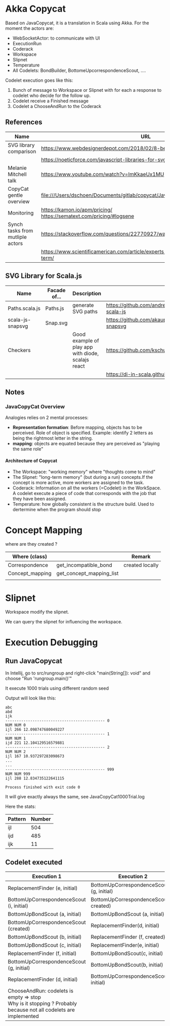 # Akka Copycat

Based on JavaCopycat, it is a translation in Scala using Akka. For the moment the actors are:

- WebSocketActor: to communicate with UI
- ExecutionRun
- Coderack
- Workspace
- Slipnet
- Temperature
- All Codelets: BondBuilder, BottomeUpcorrespondenceScout, ....

Codelet execution goes like this:

1. Bunch of message to Workspace or Slipnet with for each a response to codelet who decide for the follow up.
2. Codelet receive a Finished message
3. Codelet a ChooseAndRun to the Coderack 

## References

| Name                             | URL                                                          |
| -------------------------------- | ------------------------------------------------------------ |
| SVG library comparison           | https://www.webdesignerdepot.com/2018/02/8-best-free-libraries-for-svg/ |
|                                  | https://noeticforce.com/javascript-libraries-for-svg-animation |
| Melanie Mitchell talk            | https://www.youtube.com/watch?v=ImKkaeUx1MU                  |
| CopyCat gentle overview          | [file:///Users/dschoen/Documents/gitlab/copycat/JavaCopyCat/doc/Tutorial/overvw.htm](file:///Users/dschoen/Documents/gitlab/copycat/JavaCopyCat/doc/Tutorial/overvw.htm) |
| Monitoring                       | https://kamon.io/apm/pricing/<br />https://sematext.com/pricing/#logsene |
| Synch tasks from mutliple actors | https://stackoverflow.com/questions/22770927/waiting-for-multiple-results-in-akka |
|                                  | https://www.scientificamerican.com/article/experts-short-term-memory-to-long-term/ |

## SVG Library for Scala.js

| Name             | Facade of... | Description                                        |                                                  |
| ---------------- | ------------ | -------------------------------------------------- | ------------------------------------------------ |
| Paths.scala.js   | Paths.js     | generate SVG paths                                 | https://github.com/andreaferretti/paths-scala-js |
| scala-js-snapsvg | Snap.svg     |                                                    | https://github.com/akauppi/scalajs-snapsvg       |
| Checkers         |              | Good example of play app with diode, scalajs react | https://github.com/kschuetz/checkers             |
|                  |              |                                                    | https://di-in-scala.github.io/                   |

## Notes

### JavaCopyCat Overview

Analogies relies on 2 mental processes:

- **Representation formation**: Before mapping, objects has to be perceived. Role of object is specified. Example: identify 2 letters as being the rightmost letter in the string.
- **mapping**: objects are equated because they are perceived as "playing the same role"

#### Architecture of Copycat

- The Workspace: "working memory" where "thoughts come to mind"
- The Slipnet: "long-term memory" (but during a run) concepts.If the concept is more active, more workers are assigned to the task.
- Coderack: Information on all the workers (=Codelet) in the WorkSpace. A codelet execute a piece of code that corresponds with the job that they have been assigned.
- Temperature: how globally consistent is the structure build. Used to dertermine when the program should stop 

# Concept Mapping

where are they created ?

| Where (class)   |                          | Remark          |
| --------------- | ------------------------ | --------------- |
| Correspondence  | get_incompatible_bond    | created locally |
| Concept_mapping | get_concept_mapping_list |                 |
|                 |                          |                 |

# Slipnet

Workspace modify the slipnet. 

We can query the slipnet for influencing the workspace.

# Execution Debugging

## Run JavaCopycat

In Intellij, go to src/rungroup and right-click "main(String[]): void" and choose "Run 'rungroup.main()'"

It execute 1000 trials using different random seed

Output will look like this:

```
abc
abd
ijk
-------------------------------------------- 0
NUM NUM 0
ijl 266 12.098747680049227
-------------------------------------------- 1
NUM NUM 1
ijd 221 12.104129516579881
-------------------------------------------- 2
NUM NUM 2
ijl 167 10.937297283098673
...
...
-------------------------------------------- 999
NUM NUM 999
ijl 288 12.834735122641115

Process finished with exit code 0
```

It will give exactly always the same, see JavaCopyCat1000Trial.log

Here the stats:

| Pattern | Number |
| ------- | ------ |
| ijl     | 504    |
| ijd     | 485    |
| ijk     | 11     |



## Codelet executed

| Execution 1                                                  | Execution 2                              |
| ------------------------------------------------------------ | ---------------------------------------- |
| ReplacementFinder (e, initial)                               | BottomUpCorrespondenceScout (g, initial) |
| BottomUpCorrespondenceScout (i, initial)                     | BottomUpCorrespondenceScout (i, created) |
| BottomUpBondScout (a, initial)                               | BottomUpBondScout (a, initial)           |
| BottomUpCorrespondenceScout (created)                        | ReplacementFinder(d, initial)            |
| BottomUpBondScout (b, initial)                               | ReplacementFinder (f, created)           |
| BottomUpBondScout (c, initial)                               | ReplacementFinder(e, initial)            |
| ReplacementFinder (f, initial)                               | BottomUpBondScout(c, initial)            |
| BottomUpCorrespondenceScout (g, initial)                     | BottomUpBondScout(b, initial)            |
| ReplacementFinder (d, initial)                               | BottomUpCorrespondenceScout(h, initial)  |
| ChooseAndRun: codelets is empty => stop<br />Why is it stopping ? Probably because not all codelets are implemented |                                          |

